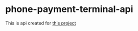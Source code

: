 # phone-payment-terminal-api

This is api created for [this project](https://github.com/MaratkanovaAlexandra/phone-payment-terminal)
